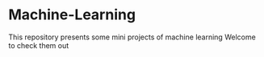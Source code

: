 # Machine-Learning
<l>This repository presents some mini projects of machine learning
<l>Welcome to check them out
